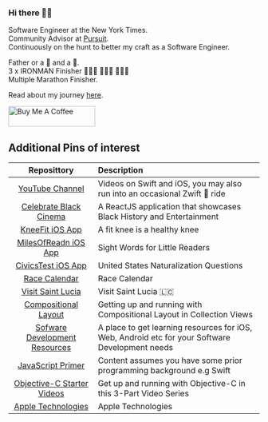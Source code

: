 ### Hi there 👋🏾

Software Engineer at the New York Times.   
Community Advisor at [Pursuit](https://www.pursuit.org).  
Continuously on the hunt to better my craft as a Software Engineer.   

Father or a 🐉  and a 🐒.  
3 x IRONMAN Finisher 🏊🏾‍♂️ 🚴🏾‍♂️ 🏃🏾‍♂️  
Multiple Marathon Finisher. 

Read about my journey [here](https://people.com/human-interest/ios-developer-alex-paul-shares-his-incredible-immigration-story/). 

<a href="https://www.buymeacoffee.com/alexpaulnyc" target="_blank"><img src="https://cdn.buymeacoffee.com/buttons/default-orange.png" alt="Buy Me A Coffee" height="41" width="174"></a>


## Additional Pins of interest 

| Reposittory | Description |
|:--------:|:----------|
| [YouTube Channel](http://youtube.com/alexpaulnyc) | Videos on Swift and iOS, you may also run into an occasional Zwift 🚴 ride |
| [Celebrate Black Cinema](https://blackcinema.netlify.app/) | A ReactJS application that showcases Black History and Entertainment |
| [KneeFit iOS App](https://apps.apple.com/us/app/kneefit/id899101811) | A fit knee is a healthy knee |
| [MilesOfReadn iOS App](https://apps.apple.com/us/app/milesofreadn/id1436642991) | Sight Words for Little Readers|
| [CivicsTest iOS App](https://apps.apple.com/us/app/civicstest/id1551652256) | United States Naturalization Questions |
| [Race Calendar](https://racecalendar.netlify.app/) | Race Calendar |
| [Visit Saint Lucia](https://visitsaintlucia.netlify.app/) | Visit Saint Lucia 🇱🇨 |
| [Compositional Layout](https://github.com/alexpaul/Compositional-Layout) | Getting up and running with Compositional Layout in Collection Views |
| [Sofware Development Resources](https://github.com/alexpaul/SoftwareDevelopmentResources) | A place to get learning resources for iOS, Web, Android etc for your Software Development needs |
| [JavaScript Primer](https://github.com/alexpaul/JavaScript) | Content assumes you have some prior programming background e.g Swift |
| [Objective-C Starter Videos](https://www.youtube.com/watch?v=2CPt99dnroQ&lc=UgzQxOR5YuG_9Pgpqs94AaABAg) | Get up and running with Objective-C in this 3-Part Video Series |
| [Apple Technologies](https://developer.apple.com/documentation/technologies) | Apple Technologies |

<!--
**alexpaul/alexpaul** is a ✨ _special_ ✨ repository because its `README.md` (this file) appears on your GitHub profile.

Here are some ideas to get you started:

- 🔭 I’m currently working on ...
- 🌱 I’m currently learning ...
- 👯 I’m looking to collaborate on ...
- 🤔 I’m looking for help with ...
- 💬 Ask me about ...
- 📫 How to reach me: ...
- 😄 Pronouns: ...
- ⚡ Fun fact: ...
-->
